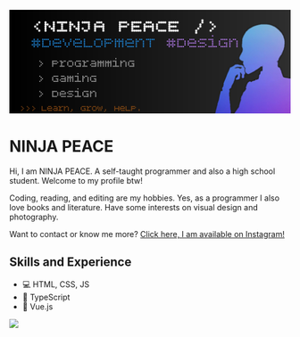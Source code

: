 ![Design and Development](https://github.com/NINJAPEACE/NINJAPEACE/blob/peace/bio.jpg)

# NINJA PEACE
Hi, 
I am NINJA PEACE. A self-taught programmer and also a high school student. Welcome to my profile btw! 

Coding, reading, and editing are my hobbies. Yes, as a programmer I also love books and literature. Have some interests on visual design and photography. 

Want to contact or know me more?
[Click here, I am available on Instagram!](https://instagram.com/ninja_peace) 

## Skills and Experience
* 💻 HTML, CSS, JS
* 📠 TypeScript
* 📱 Vue.js

![](https://github-readme-stats.vercel.app/api?username=ninjapeace&&show_icons=true&title_color=ffffff&icon_color=4facfe&text_color=fff&bg_color=151515)
